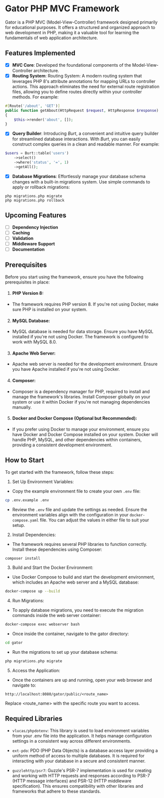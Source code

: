 # Gator PHP MVC Framework

Gator is a PHP MVC (Model-View-Controller) framework designed primarily for educational purposes. 
It offers a structured and organized approach to web development in PHP, making it a valuable tool for 
learning the fundamentals of web application architecture.

## Features Implemented

- [x] **MVC Core**: Developed the foundational components of the Model-View-Controller architecture.
- [x] **Routing System**: Routing System: A modern routing system that leverages PHP 8's attribute annotations 
for mapping URLs to controller actions. This approach eliminates the need for external route registration files, 
allowing you to define routes directly within your controller methods. For example:
```php
#[Route('/about', 'GET')]
public function getAbout(HttpRequest $request, HttpResponse $response)
{
    $this->render('about', []);
}
```
- [x] **Query Builder**: Introducing *Burt*, a convenient and intuitive query builder for streamlined database 
interactions. With *Burt*, you can easily construct complex queries in a clean and readable manner. For example:
```php
$users = Burt::table('users')
    ->select()
    ->where('status', '=', 1)
    ->getAll();
```
- [x] **Database Migrations**: Effortlessly manage your database schema changes with a built-in migrations system. 
Use simple commands to apply or rollback migrations:
```
php migrations.php migrate
php migrations.php rollback
```

## Upcoming Features

- [ ] **Dependency Injection**
- [ ] **Caching**
- [ ] **Validation**
- [ ] **Middleware Support**
- [ ] **Documentation**

## Prerequisites

Before you start using the framework, ensure you have the following prerequisites in place:

1. #### PHP Version 8:
* The framework requires PHP version 8. If you're not using Docker, make sure PHP is installed 
on your system.

2. #### MySQL Database:
*  MySQL database is needed for data storage. Ensure you have MySQL installed if you're not using Docker. 
The framework is configured to work with MySQL 8.0.

3. #### Apache Web Server:
* Apache web server is needed for the development environment. Ensure you have Apache installed if you're 
not using Docker.

4. #### Composer:
* Composer is a dependency manager for PHP, required to install and manage the framework's libraries. 
Install Composer globally on your system or use it within Docker if you're not managing dependencies manually.

5. #### Docker and Docker Compose (Optional but Recommended):
* If you prefer using Docker to manage your environment, ensure you have Docker and Docker Compose installed 
on your system. Docker will handle PHP, MySQL, and other dependencies within containers, providing 
a consistent development environment.

## How to Start

To get started with the framework, follow these steps:

1. Set Up Environment Variables:
* Copy the example environment file to create your own `.env` file:
```bash
cp .env.example .env
```
* Review the `.env` file and update the settings as needed. Ensure the environment variables align with the 
configuration in your `docker-compose.yaml` file. You can adjust the values in either file to suit your setup.

2. Install Dependencies:
* The framework requires several PHP libraries to function correctly. Install these dependencies using Composer:
```bash
composer install
```

3. Build and Start the Docker Environment:
* Use Docker Compose to build and start the development environment, which includes an Apache web server and 
a MySQL database:
```bash
docker-compose up --build
```

4. Run Migrations:
* To apply database migrations, you need to execute the migration commands inside the web server container:
```bash
docker-compose exec webserver bash
```
* Once inside the container, navigate to the gator directory:
```bash
cd gator
```
* Run the migrations to set up your database schema:
```bash
php migrations.php migrate
```

5. Access the Application:
* Once the containers are up and running, open your web browser and navigate to:
```
http://localhost:8080/gator/public/<route_name>
```
Replace <route_name> with the specific route you want to access.

## Required Libraries

* `vlucas/phpdotenv`:
This library is used to load environment variables from your .env file into the application. 
It helps manage configuration settings in a consistent way across different environments.

* `ext-pdo`:
PDO (PHP Data Objects) is a database access layer providing a uniform method of access to multiple databases. 
It is required for interacting with your database in a secure and consistent manner.

* `guzzlehttp/psr7`:
  Guzzle's PSR-7 implementation is used for creating and working with HTTP requests and responses according to 
PSR-7 (HTTP message interfaces) and PSR-12 (HTTP middleware specification). This ensures compatibility with other 
libraries and frameworks that adhere to these standards.